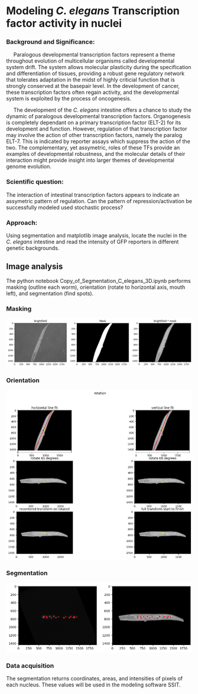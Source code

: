 # Modeling *C. elegans* Transcription factor activity in nuclei

### Background and Significance:

&nbsp;&nbsp;&nbsp;&nbsp;&nbsp;Paralogous developmental transcription factors represent a theme throughout evolution of multicellular organisms called developmental system drift.  The system allows molecular plasticity during the specification and differentiation of tissues, providing a robust gene regulatory network that tolerates adaptation in the midst of highly criticial function that is strongly conserved at the basepair level.  In the development of cancer, these transcription factors often regain activity, and the developmental system is exploited by the process of oncogenesis.

&nbsp;&nbsp;&nbsp;&nbsp;&nbsp;The development of the *C. elegans* intestine offers a chance to study the dynamic of paralogous developmental transcription factors.  Organogenesis is completely  dependant on a primary transcription factor (ELT-2) for its development and function. However, regulation of that transcription factor may involve the action of other transcription factors, namely the paralog ELT-7.  This is indicated by reporter assays which suppress the action of the two.  The complementary, yet assymetric, roles of these TFs provide an examples of developmental robustness, and the molecular details of their interaction might provide insight into larger themes of developmental genome evolution.

### Scientific question:
The interaction of intestinal transcription factors appears to indicate an assymetric pattern of regulation.  Can the pattern of repression/activation be successfully modeled used stochastic process?

### Approach: 

Using segmentation and matplotlib image analysis, locate the nuclei in the *C. elegans* intestine and read the intensity of GFP reporters in different genetic backgrounds.

## Image analysis

The python notebook Copy_of_Segmentation_C_elegans_3D.ipynb performs masking (outline each worm), orientation (rotate to horizontal axis, mouth left), and segmentation (find spots).

### Masking
![Masking](example_images/example_of_masking.png)

### Orientation
![Orientation](example_images/example_of_rotation.png)

### Segmentation
![Segmentation](example_images/example_of_segmentation.png)

### Data acquisition

The segmentation returns coordinates, areas, and intensities of pixels of each nucleus.  These values will be used in the modeling software SSIT.
